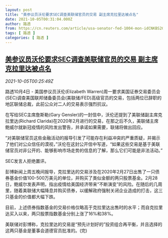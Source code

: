 ```yaml
---
layout: post
title: "美参议员沃伦要求SEC调查美联储官员的交易 副主席克拉里达被点名"
date: 2021-10-05T00:31:04.000Z
author: 路透
from: https://cn.reuters.com/article/usa-senator-fed-1004-mon-idCNKBS2GV00V
tags: [ 路透 ]
categories: [ 路透 ]
---
```

<!--1633393864000-->
[美参议员沃伦要求SEC调查美联储官员的交易 副主席克拉里达被点名](https://cn.reuters.com/article/usa-senator-fed-1004-mon-idCNKBS2GV00V)
------

<div>
<div><i>2021-10-05T00:25:49Z</i></div><p>路透10月4日 - 美国参议员沃伦(Elizabeth Warren)周一要求美国证券交易委员会(SEC)调查美国联邦储备委员会(美联储/FED)高级官员的交易，包括两位已辞职的地区联储总裁，此前公众对二人的交易表示强烈抗议。</p><p>在写给SEC主席詹斯勒(Gary Gensler)的一封信中，沃伦还提到了美联储副主席克拉里达(Richard Clarida)在2020年2月进行的交易，在那之后不久，美联储主席鲍威尔就新冠疫情的风险发出警告，并承诺如果需要，联储将做出回应。</p><p>“对美联储官员这些金融活动的报导引发了可能存在利益冲突的严重质疑，并揭示了他们对公众信任的漠视，”沃伦在这封公开信中写道，“如果这些交易是基于美联储官员对非公开的、能够影响市场走势的信息的了解，那么它们可能是非法活动。”</p><p>SEC发言人拒绝置评。</p><p>彭博新闻上周五晚间报导，克拉里达的交易涉及在2020年2月27日出售了一只债券基金价值100-500万美元的单位，并购买了类似金额的两只股票基金。2月28日，鲍威尔发表声明，指出疫情给美国经济带来“不断演变”的风险。在随后的几周里，随着美联储大幅降息并购买债券，以缓解政府强制关闭企业造成的打击，这三只基金的价值都大幅下跌。</p><p>目前，上述债券指数基金的交易价格仅略高于克拉里达出售时的水平；而自克拉里达买入以来，两只股票指数基金分别上涨了16%和38%。</p><p>美联储对彭博称，克拉里达的交易是“预先计划好的”投资组合再平衡，并且选择的这两只基金是董事会道德官员批准的。(完)</p>
</div>
